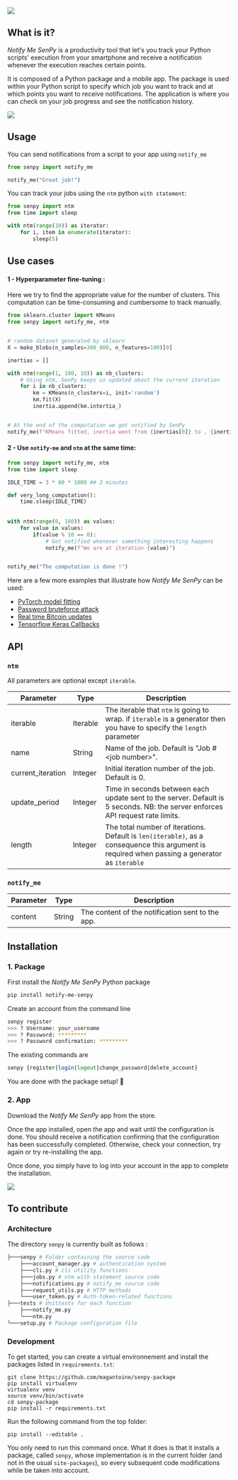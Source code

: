 ![](https://github.com/magantoine/senpy-package/raw/master/assets/banner.png)


## What is it?

*Notify Me SenPy* is a productivity tool that let's you track your Python scripts' execution from your smartphone and receive a notification whenever the execution reaches certain points.

It is composed of a Python package and a mobile app. The package is used within your Python script to specify which job you want to track and at which points you want to receive notifications. The application is where you can check on your job progress and see the notification history.


![](https://github.com/magantoine/senpy-package/raw/master/assets/jobs.png)

## Usage

You can send notifications from a script to your app using `notify_me`
```python
from senpy import notify_me

notify_me("Great job!")
```

You can track your jobs using the `ntm` python `with statement`:

```python
from senpy import ntm
from time import sleep 

with ntm(range(10)) as iterator:
    for i, item in enumerate(iterator):
        sleep(5)
``` 

## Use cases

#### 1 - Hyperparameter fine-tuning :

Here we try to find the appropriate value for the number of clusters. This computation can be time-consuming and cumbersome to track manually.

```python
from sklearn.cluster import KMeans
from senpy import notify_me, ntm


# random dataset generated by sklearn
X = make_blobs(n_samples=300_000, n_features=100)[0]

inertias = []

with ntm(range(1, 100, 10)) as nb_clusters:
    # Using ntm, SenPy keeps us updated about the current iteration
    for i in nb_clusters:
        km = KMeans(n_clusters=i, init='random')
        km.fit(X)
        inertia.append(km.intertia_)


# At the end of the computation we get notified by SenPy
notify_me(f"KMeans fitted, inertia went from {inertias[0]} to , {inertias[-1]}")
```

#### 2 - Use `notify-me` and `ntm` at the same time:

```python
from senpy import notify_me, ntm
from time import sleep

IDLE_TIME = 3 * 60 * 1000 ## 3 minutes

def very_long_computation():
    time.sleep(IDLE_TIME)
    
    
with ntm(range(0, 100)) as values:
    for value in values:
        if(value % 10 == 0):
            # Get notified whenever something interesting happens
            notify_me(f"We are at iteration {value}")


notify_me("The computation is done !")
```

Here are a few more examples that illustrate how *Notify Me SenPy* can be used:
* [PyTorch model fitting](./examples/model_training.py)
* [Password bruteforce attack](./examples/password_bruteforce.py)
* [Real time Bitcoin updates](./examples/real_time_bitcoin_update.py)
* [Tensorflow Keras Callbacks](./examples/tensorflow_callback.py)



## API

### `ntm`

All parameters are optional except `iterable`.

| Parameter | Type | Description |
|-|-|-|
| iterable | Iterable | The iterable that `ntm` is going to wrap. if `iterable` is a generator then you have to specify the `length` parameter|
| name | String | Name of the job. Default is "Job #\<job number\>".|
| current_iteration | Integer | Initial iteration number of the job. Default is 0.|
| update_period | Integer | Time in seconds between each update sent to the server. Default is 5 seconds. NB: the server enforces API request rate limits.|
| length | Integer | The total number of iterations. Default is `len(iterable)`, as a consequence this argument is required when passing a generator as `iterable`|

### `notify_me`

| Parameter | Type | Description |
|-|-|-|
| content | String | The content of the notification sent to the app. |


## Installation
### 1. Package
First install the *Notify Me SenPy* Python package
```bash
pip install notify-me-senpy
```

Create an account from the command line
```bash
senpy register
>>> ? Username: your_username
>>> ? Password: *********
>>> ? Password confirmation: *********
```

The existing commands are
```bash
senpy {register|login|logout|change_password|delete_account}
```
You are done with the package setup! 🎉

### 2. App

Download the *Notify Me SenPy* app from the store.

Once the app installed, open the app and wait until the configuration is done. You should receive a notification confirming that the configuration has been successfully completed. Otherwise, check your connection, try again or try re-installing the app.

Once done, you simply have to log into your account in the app to complete the installation.

![](https://github.com/magantoine/senpy-package/raw/master/assets/login.png)


## To contribute

### Architecture 

The directory ```senpy``` is currently built as follows :
```bash
├───senpy # Folder containing the source code
    ├───account_manager.py # authentication system
    ├───cli.py # cli utility functions
    ├───jobs.py # ntm with statement source code
    ├───notifications.py # notify_me source code
    ├───request_utils.py # HTTP methods
    └───user_token.py # Auth-token-related functions
├───tests # Unittests for each function
    ├───notify_me.py 
    └───ntm.py
└───setup.py # Package configuration file
```


### Development

To get started, you can create a virtual environnement and install the packages listed in `requirements.txt`:
```
git clone https://github.com/magantoine/senpy-package
pip install virtualenv
virtualenv venv
source venv/bin/activate
cd senpy-package
pip install -r requirements.txt
```

Run the following command from the top folder:
```
pip install --editable .
```
You only need to run this command once. What it does is that it installs a package, called `senpy`, whose implementation is in the current folder (and not in the usual `site-packages`), so every subsequent code modifications while be taken into account.



